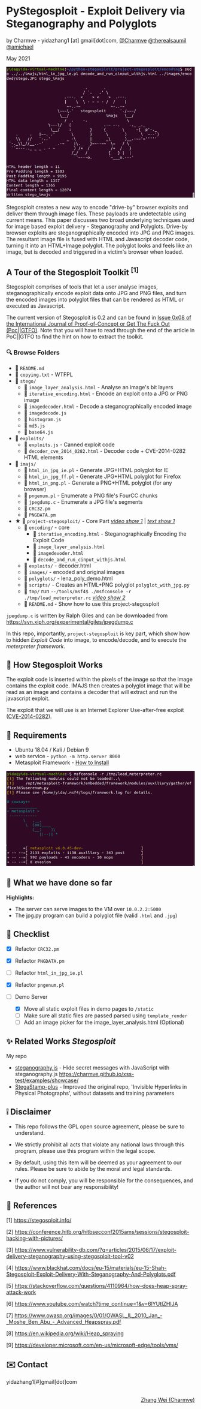 # PyStegosploit - Exploit Delivery via Steganography and Polyglots
by Charmve - yidazhang1 [at] gmail[dot]com, [@Charmve](https://github.com/Charmve)  [@therealsaumil](https://twitter.com/therealsaumil)  [@amichael](https://github.com/amichael7)

May 2021

![stego_imajs.png](stego/static/img/stego_imajs.png)

Stegosploit creates a new way to encode "drive-by" browser exploits and deliver them through image files. These payloads are undetectable using current means. This paper discusses two broad underlying techniques used for image based exploit delivery - Steganography and Polyglots. Drive-by browser exploits are steganographically encoded into JPG and PNG images. The resultant image file is fused with HTML and Javascript decoder code, turning it into an HTML+Image polyglot. The polyglot looks and feels like an image, but is decoded and triggered in a victim's browser when loaded.


## A Tour of the Stegosploit Toolkit <sup>[1]</sup>

<p>Stegosploit comprises of tools that let a user analyse images, steganographically encode exploit data onto JPG and PNG files, and turn the encoded images into polyglot files that can be rendered as HTML or executed as Javascript.</p>

<p>The current version of Stegosploit is 0.2 and can be found in <a href="https://www.alchemistowl.org/pocorgtfo/pocorgtfo08.pdf">Issue 0x08 of the International Journal of Proof-of-Concept or Get The Fuck Out (Poc||GTFO)</a>. Note that you will have to read through the end of the article in PoC||GTFO to find the hint on how to extract the toolkit.</p>

### 🔍 Browse Folders
- 📄 <code>README.md</code>
- 📄 <code>copying.txt</code> - WTFPL
- 📁 <code>stego/</code>
  - 📄 <code>image_layer_analysis.html</code> - Analyse an image's bit layers
  - 📄 <code>iterative_encoding.html</code> - Encode an exploit onto a JPG or PNG image
  - 📄 <code>imagedecoder.html</code> - Decode a steganographically encoded image
  - 📄 <code>imagedecode.js</code>
  - 📄 <code>histogram.js</code>
  - 📄 <code>md5.js</code>
  - 📄 <code>base64.js</code>
- 📁 <code>exploits/</code>
  - 📄 <code>exploits.js</code> - Canned exploit code
  - 📄 <code>decoder_cve_2014_0282.html</code> - Decoder code + CVE-2014-0282 HTML elements
- 📁 <code>imajs/</code>
  - 📄 <code>html_in_jpg_ie.pl</code> - Generate JPG+HTML polyglot for IE
  - 📄 <code>html_in_jpg_ff.pl</code> - Generate JPG+HTML polyglot for Firefox
  - 📄 <code>html_in_png.pl</code> - Generate a PNG+HTML polyglot (for any browser)
  - 📄 <code>pngenum.pl</code> - Enumerate a PNG file's FourCC chunks
  - 📄 <code>jpegdump.c</code> - Enumerate a JPG file's segments
  - 📄 <code>CRC32.pm</code>
  - 📄 <code>PNGDATA.pm</code>
- ★ 📁 <code>project-stegosploit/</code> - Core Part [<i><u>video show 1</u></i>](https://www.youtube.com/watch?v=O9vSSQIZPlI) | [<i><u>text show 1</u></i>](https://stegosploit.info/#22-steganographically-encoding-the-exploit-code)
  - 📁 <code>encoding/</code> - core 
    - 📄 <code>iterative_encoding.html</code> - Steganographically Encoding the Exploit Code
    - 📄 <code>image_layer_analysis.html</code>
    - 📄 <code>imagedevoder.html</code>
    - 📄 <code>decode_and_run_cinput_withjs.html</code>
  - 📁 <code>exploits/</code> - decoder.html
  - 📁 <code>images/</code> - encoded and original images
  - 📁 <code>polyglots/</code> - lena_poly_demo.html
  - 📁 <code>scripts/</code> - Creates an HTML+PNG polyglot ``polyglot_with_jpg.py`` 
  - 📁 <code>tmp/</code> run ``--/tools/msf4$ ./msfconsole -r ./tmp/load_meterpreter.rc`` [<i><u>video show 2</u></i>](https://www.youtube.com/watch?v=fAyuOhB4uvo)
  - 📄 <code>README.md</code> - Show how to use this project-stegosploit

<p><code>jpegdump.c</code> is written by Ralph Giles and can be downloaded from <a href="https://svn.xiph.org/experimental/giles/jpegdump.c">https://svn.xiph.org/experimental/giles/jpegdump.c</a></p>

In this repo, importantly, ``project-stegosploit`` is key part, which show how to hidden <i>Exploit Code</i> into image, to encode/decode, and to execute the <i>meterpreter framework</i>. 

## 🔧 How Stegosploit Works

The exploit code is inserted within the pixels of the image so that the image contains the exploit code.  IMAJS then creates a polyglot image that will be read as an image and contains a decoder that will extract and run the javascript exploit.

The exploit that we will use is an Internet Explorer Use-after-free exploit ([CVE-2014-0282](https://nvd.nist.gov/vuln/detail/CVE-2014-0282)).

## 🔨 Requirements

- Ubuntu 18.04 / Kali / Debian 9
- web service  - ``python -m http.server 8000``
- Metasploit Framework  - [How to Install](https://computingforgeeks.com/how-to-install-metasploit-framework-on-ubuntu-18-04-debian-9/)

![msfconsole.png](stego/static/img/msfconsole.png)

## 📆 What we have done so far

__Highlights:__

* The server can serve images to the VM over `10.0.2.2:5000`
* The jpg.py program can build a polyglot file (valid `.html` and `.jpg`)

## 📝 Checklist

- [X] Refactor `CRC32.pm`
- [X] Refactor `PNGDATA.pm`
- [ ] Refactor `html_in_jpg_ie.pl`
- [X] Refactor `pngenum.pl`

- [ ] Demo Server
	- [X] Move all static exploit files in demo pages to `/static`
	- [ ] Make sure all static files are passed parsed using `template_render`
	- [ ] Add an image picker for the image_layer_analysis.html \(Optional\)

## ✨ Related Works *Stegosploit*

My repo 

- [steganography.js](https://github.com/Charmve/xss-test) - Hide secret messages with JavaScript with steganography.js https://charmve.github.io/xss-test/examples/showcase/
- [StegaStamp-plus](https://github.com/Charmve/StegaStamp-plus) - Improved the original repo, 'Invisible Hyperlinks in Physical Photographs', without datasets and training parameters

## ❕ Disclaimer
- This repo follows the GPL open source agreement, please be sure to understand.

- We strictly prohibit all acts that violate any national laws through this program, please use this program within the legal scope.

- By default, using this item will be deemed as your agreement to our rules. Please be sure to abide by the moral and legal standards.

- If you do not comply, you will be responsible for the consequences, and the author will not bear any responsibility!


## 📎 References

[1] https://stegosploit.info/ 

[2] https://conference.hitb.org/hitbsecconf2015ams/sessions/stegosploit-hacking-with-pictures/

[3] https://www.vulnerability-db.com/?q=articles/2015/06/17/exploit-delivery-steganography-using-stegosploit-tool-v02

[4] https://www.blackhat.com/docs/eu-15/materials/eu-15-Shah-Stegosploit-Exploit-Delivery-With-Steganography-And-Polyglots.pdf

[5] https://stackoverflow.com/questions/4110964/how-does-heap-spray-attack-work

[6] https://www.youtube.com/watch?time_continue=1&v=6lYUtIZHlJA

[7] https://www.owasp.org/images/0/01/OWASL_IL_2010_Jan_-_Moshe_Ben_Abu_-_Advanced_Heapspray.pdf

[8] https://en.wikipedia.org/wiki/Heap_spraying

[9] https://developer.microsoft.com/en-us/microsoft-edge/tools/vms/

## ✉️ Contact

yidazhang1[#]gmail[dot]com

<br>
<div align="right">
  <a href="https://github.com/Charmve" target="_blank">Zhang Wei (Charmve)</a>
</div>
